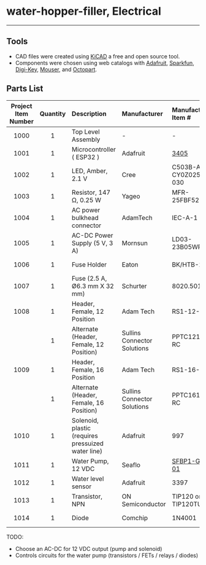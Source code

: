 # water-hopper-filler, Electrical

---

## Tools

- CAD files were created using [KiCAD](https://www.kicad.org/) a free and open source tool.
- Components were chosen using web catalogs with [Adafruit](https://www.adafruit.com/), [Sparkfun](https://www.sparkfun.com/), [Digi-Key](https://www.digikey.ca/), [Mouser](https://mouser.ca/), and [Octopart](https://octopart.com/).

## Parts List

| Project Item Number | Quantity | Description                                        | Manufacturer                | Manufacturer Item #                                                  | Distributor | Distributor #                                                                                                                                           |
| :-----------------: | :------: | :------------------------------------------------- | :-------------------------- | :------------------------------------------------------------------- | :---------- | :------------------------------------------------------------------------------------------------------------------------------------------------------ |
|        1000         |    1     | Top Level Assembly                                 | -                           | -                                                                    | -           | -                                                                                                                                                       |
|        1001         |    1     | Microcontroller ( ESP32 )                          | Adafruit                    | [3405](https://www.adafruit.com/product/3405)                        | Digi-Key    | [1528-2181-ND](https://www.digikey.ca/en/products/detail/adafruit-industries-llc/3405/7244967)                                                          |
|        1002         |    1     | LED, Amber, 2.1 V                                  | Cree                        | C503B-ACN-CY0Z0252-030                                               | Digi-Key    | [C503B-ACN-CY0Z0252-030CT-ND](https://www.digikey.ca/en/products/detail/creeled-inc/C503B-ACN-CY0Z0252-030/2341518)                                     |
|        1003         |    1     | Resistor, 147 Ω, 0.25 W                            | Yageo                       | MFR-25FBF52-147R                                                     | Digi-Key    | [147XBK-ND](https://www.digikey.ca/en/products/detail/yageo/MFR-25FBF52-147R/12829)                                                                     |
|        1004         |    1     | AC power bulkhead connector                        | AdamTech                    | IEC-A-1                                                              | Digi-Key    | [2057-IEC-A-1-ND](https://www.digikey.ca/en/products/detail/adam-tech/IEC-A-1/9832381)                                                                  |
|        1005         |    1     | AC-DC Power Supply (5 V, 3 A)                      | Mornsun                     | LD03-23B05WR2                                                        | Digi-Key    | [2725-LD03-23B05WR2-ND](https://www.digikey.ca/en/products/detail/mornsun-america-llc/LD03-23B05WR2/13968647)                                           |
|        1006         |    1     | Fuse Holder                                        | Eaton                       | BK/HTB-22I-R                                                         | Digi-Key    | [283-2851-ND](https://www.digikey.ca/en/products/detail/eaton-electronics-division/BK-HTB-22I-R/1024104)                                                |
|        1007         |    1     | Fuse (2.5 A, Ø6.3 mm X 32 mm)                      | Schurter                    | 8020.5015                                                            | Digi-Key    | [486-3090-ND](https://www.digikey.ca/en/products/detail/schurter-inc/8020-5015/5051479)                                                                 |
|        1008         |    1     | Header, Female, 12 Position                        | Adam Tech                   | RS1-12-G                                                             | Digi-Key    | [2057-RS1-12-G-ND](https://www.digikey.ca/en/products/detail/adam-tech/RS1-12-G/9832041)                                                                |
|                     |    1     | Alternate (Header, Female, 12 Position)            | Sullins Connector Solutions | PPTC121LFBN-RC                                                       | Digi-Key    | [S6100-ND](https://www.digikey.ca/en/products/detail/sullins-connector-solutions/PPTC121LFBN-RC/807231?s=N4IgTCBcDaIApwCoGECMZUBkBiAhAcgLQBKyIAugL5A)   |
|        1009         |    1     | Header, Female, 16 Position                        | Adam Tech                   | RS1-16-G                                                             |             |                                                                                                                                                         |
|                     |    1     | Alternate (Header, Female, 16 Position)            | Sullins Connector Solutions | PPTC161LFBN-RC                                                       | Digi-Key    | [S7014-ND](https://www.digikey.ca/en/products/detail/sullins-connector-solutions/PPTC161LFBN-RC/810154?s=N4IgTCBcDaIApwCoGECMA2VAZAYgIQDkBaAJWRAF0BfIA) |
|        1010         |    1     | Solenoid, plastic (requires pressuized water line) | Adafruit                    | 997                                                                  | Digi-Key    | [1528-2003-ND](https://www.digikey.ca/en/products/detail/adafruit-industries-llc/997/6827136)                                                           |
|        1011         |    1     | Water Pump, 12 VDC                                 | Seaflo                      | [SFBP1-G500-01](http://www.seaflo.com/en-us/product/detail/617.html) | Digi-Key    | [1568-ROB-19222-ND](https://www.digikey.ca/en/products/detail/sparkfun-electronics/ROB-19222/16022654)                                                  |
|        1012         |    1     | Water level sensor                                 | Adafruit                    | 3397                                                                 | Digi-Key    | [1528-2352-ND](https://www.digikey.ca/en/products/detail/adafruit-industries-llc/3397/7566144)                                                          |
|        1013         |    1     | Transistor, NPN                                    | ON Semiconductor            | TIP120 or TIP120TU                                                   | Digi-Key    | [TIP120TUFS-ND](https://www.digikey.ca/en/products/detail/onsemi/TIP120TU/1052473)                                                                      |
|        1014         |    1     | Diode                                              | Comchip                     | 1N4001                                                               | Digi-Key    | [641-2010-ND](https://www.digikey.ca/en/products/detail/comchip-technology/1N4001B-G/3307920)                                                           |

TODO:

- Choose an AC-DC for 12 VDC output (pump and solenoid)
- Controls circuits for the water pump (transistors / FETs / relays / diodes)
